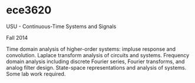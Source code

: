 # ece3620
USU - Continuous-Time Systems and Signals

Fall 2014

Time domain analysis of higher-order systems: impluse response and convolution. Laplace transform analysis of circuits and systems. Frequency domain analysis including discrete Fourier series, Fourier transforms, and analog filter design. State-space representations and analysis of systems. Some lab work required.
